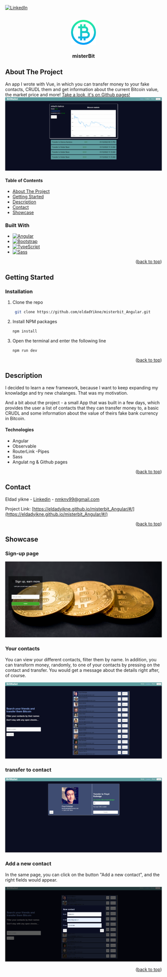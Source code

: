 <!-- Improved compatibility of back to top link: See: https://github.com/othneildrew/Best-README-Template/pull/73 -->
<a name="readme-top"></a>
<!--
*** Thanks for checking out the Best-README-Template. If you have a suggestion
*** that would make this better, please fork the repo and create a pull request
*** or simply open an issue with the tag "enhancement".
*** Don't forget to give the project a star!
*** Thanks again! Now go create something AMAZING! :D
-->



<!-- PROJECT SHIELDS -->
<!--
*** I'm using markdown "reference style" links for readability.
*** Reference links are enclosed in brackets [ ] instead of parentheses ( ).
*** See the bottom of this document for the declaration of the reference variables
*** for contributors-url, forks-url, etc. This is an optional, concise syntax you may use.
*** https://www.markdownguide.org/basic-syntax/#reference-style-links
-->

[![LinkedIn][linkedin-shield]][linkedin-url]



<!-- PROJECT LOGO -->
<br />
<div align="center">
    <img src="src/favicon.ico" alt="Logo" width="80" height="80">
  <h3 align="center">misterBit </h3>

  
</div>





<!-- ABOUT THE PROJECT -->
## About The Project

An app I wrote with Vue, in which you can transfer money to your fake contacts, CRUDL them and get information about the current Bitcoin value, the market price and more! [ Take a look, it's on Github pages!](https://eldadyikne.github.io/misterbit_Angular/#/)
![Home page image](src/assets/img/1.png "Homepage")
  </a>

#### Table of Contents
  <ul>
    <li>
      <a href="#about-the-project">About The Project</a>
    </li>
    <li>
      <a href="#getting-started">Getting Started</a>
    </li>
    <li><a href="#description">Description</a></li>
    <li><a href="#contact">Contact</a></li>
    <li><a href="#showcase">Showcase</a></li>
  </ul>


### Built With



* [![Angular][Angular.io]][Angular-url]
* [![Bootstrap][Bootstrap.com]][Bootstrap-url]
* [![TypeScript][TypeScript.com]][TypeScript-url]
* [![Sass][Sass.com]][Sass-url]

<p align="right">(<a href="#readme-top">back to top</a>)</p>



<!-- GETTING STARTED -->
## Getting Started



### Installation


1. Clone the repo
   ```sh
    git clone https://github.com/eldadYikne/misterbit_Angular.git

   ```
2. Install NPM packages
   ```sh
   npm install
   ```
3. Open the terminal and enter the following line

   ```js
   npm run dev
   ```

<p align="right">(<a href="#readme-top">back to top</a>)</p>



<!-- USAGE EXAMPLES -->
## Description

I decided to learn a new framework, because I want to keep expanding my knowladge and try new chalanges. That was my motivation.

And a bit about the project - a small App that was built in a few days, which provides the user a list of contacts that they can transfer money to, a basic CRUDL and some information about the value of theirs fake bank currency in Bitcoin.

#### Technologies

- Angular
- Observable
- RouterLink
 -Pipes
- Sass
- Angulat ng & Github pages
<p align="right">(<a href="#readme-top">back to top</a>)</p>









<!-- CONTACT -->
## Contact

Eldad yikne - [Linkedin](https://www.linkedin.com/404/) - nmknv99@gmail.com

Project Link: [https://eldadyikne.github.io/misterbit_Angular/#/](https://eldadyikne.github.io/misterbit_Angular/#/)

<p align="right">(<a href="#readme-top">back to top</a>)</p>



<!-- ACKNOWLEDGMENTS -->
## Showcase

### Sign-up page

![Signup page image](src/assets/img/4.png "Sign-up page")


### Your contacts
You can view your different contacts, filter them by name. 
In addition, you can transform money, randomly, to one of your contacts by pressing on the contact and transfer. You would get a message about the details right after, of course.

![Contacts page image](src/assets/img/2.png "Contacts page")
### transfer to contact
![Contacts page image](src/assets/img/5.png "Contacts page")

### Add a new contact
In the same page, you can click on the button "Add a new contact", and the right fields would appear.

![Contacts page image](src/assets/img/6.png "Contacts page")

<p align="right">(<a href="#readme-top">back to top</a>)</p>



<!-- MARKDOWN LINKS & IMAGES -->
<!-- https://www.markdownguide.org/basic-syntax/#reference-style-links -->
[contributors-shield]: https://img.shields.io/github/contributors/othneildrew/Best-README-Template.svg?style=for-the-badge
[contributors-url]: https://github.com/othneildrew/Best-README-Template/graphs/contributors
[forks-shield]: https://img.shields.io/github/forks/othneildrew/Best-README-Template.svg?style=for-the-badge
[forks-url]: https://github.com/othneildrew/Best-README-Template/network/members
[stars-shield]: https://img.shields.io/github/stars/othneildrew/Best-README-Template.svg?style=for-the-badge
[stars-url]: https://github.com/othneildrew/Best-README-Template/stargazers
[issues-shield]: https://img.shields.io/github/issues/othneildrew/Best-README-Template.svg?style=for-the-badge
[issues-url]: https://github.com/othneildrew/Best-README-Template/issues
[license-shield]: https://img.shields.io/github/license/othneildrew/Best-README-Template.svg?style=for-the-badge
[license-url]: https://github.com/othneildrew/Best-README-Template/blob/master/LICENSE.txt
[linkedin-shield]: https://img.shields.io/badge/-LinkedIn-black.svg?style=for-the-badge&logo=linkedin&colorB=555
[linkedin-url]: https://www.linkedin.com/in/eldad-yikne-639407247/
[product-screenshot]: images/screenshot.png
[Next.js]: https://img.shields.io/badge/next.js-000000?style=for-the-badge&logo=nextdotjs&logoColor=white
[Next-url]: https://nextjs.org/
[React.js]: https://img.shields.io/badge/React-20232A?style=for-the-badge&logo=react&logoColor=61DAFB
[React-url]: https://reactjs.org/
[Vue.js]: https://img.shields.io/badge/Vue.js-35495E?style=for-the-badge&logo=vuedotjs&logoColor=4FC08D
[Vue-url]: https://vuejs.org/
[Angular.io]: https://img.shields.io/badge/Angular-DD0031?style=for-the-badge&logo=angular&logoColor=white
[Angular-url]: https://angular.io/
[Svelte.dev]: https://img.shields.io/badge/Svelte-4A4A55?style=for-the-badge&logo=svelte&logoColor=FF3E00
[Svelte-url]: https://svelte.dev/
[Laravel.com]: https://img.shields.io/badge/Laravel-FF2D20?style=for-the-badge&logo=laravel&logoColor=white
[Laravel-url]: https://laravel.com
[Bootstrap.com]: https://img.shields.io/badge/Bootstrap-563D7C?style=for-the-badge&logo=bootstrap&logoColor=white
[Bootstrap-url]: https://getbootstrap.com
[TypeScript.com]: https://img.shields.io/badge/TypeScript-0202d1?style=for-the-badge&logo=TypeScript&logoColor=white
[TypeScript-url]: https://www.typescriptlang.org/
[Sass.com]:https://img.shields.io/badge/Sass-red?style=for-the-badge&logo=Sass&logoColor=white
[Sass-url]: https://sass-lang.com/
[JQuery.com]: https://img.shields.io/badge/jQuery-0769AD?style=for-the-badge&logo=jquery&logoColor=white
[JQuery-url]: https://jquery.com 
